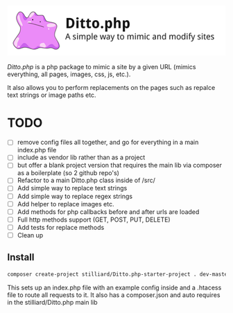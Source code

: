 
![Ditto.php](./docs/images/dittophp.png)

*Ditto.php* is a php package to mimic a site by a given URL (mimics everything, all pages, images, css, js, etc.).

It also allows you to perform replacements on the pages such as repalce text strings or image paths etc.

# TODO
- [ ] remove config files all together, and go for everything in a main index.php file
- [ ] include as vendor lib rather than as a project
- [ ] but offer a blank project version that requires the main lib via composer as a boilerplate (so 2 github repo's)
- [ ] Refactor to a main Ditto.php class inside of /src/
- [ ] Add simple way to replace text strings
- [ ] Add simple way to replace regex strings
- [ ] Add helper to replace images etc.
- [ ] Add methods for php callbacks before and after urls are loaded
- [ ] Full http methods support (GET, POST, PUT, DELETE)
- [ ] Add tests for replace methods
- [ ] Clean up

## Install
```bash
composer create-project stilliard/Ditto.php-starter-project . dev-master
```
This sets up an index.php file with an example config inside and a .htacess file to route all requests to it.
It also has a composer.json and auto requires in the stilliard/Ditto.php main lib

